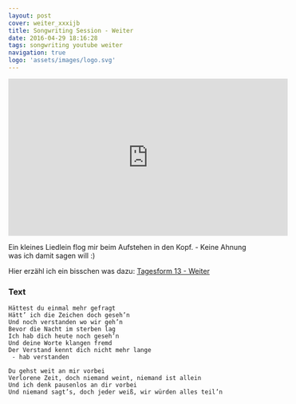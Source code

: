 ```yaml
---
layout: post
cover: weiter_xxxijb
title: Songwriting Session - Weiter
date: 2016-04-29 18:16:28
tags: songwriting youtube weiter
navigation: true
logo: 'assets/images/logo.svg'
---
```


<iframe width="560" height="315" src="https://www.youtube-nocookie.com/embed/tvIUHQ6VhJI" frameborder="0" allow="autoplay; encrypted-media" allowfullscreen></iframe><br>

Ein kleines Liedlein flog mir beim Aufstehen in den Kopf. - Keine Ahnung was ich damit sagen will :)

<!-- more -->

Hier erzähl ich ein bisschen was dazu: [Tagesform 13 - Weiter](/tagesform-13/)

### Text

	Hättest du einmal mehr gefragt
	Hätt’ ich die Zeichen doch geseh’n
	Und noch verstanden wo wir geh’n
	Bevor die Nacht im sterben lag
	Ich hab dich heute noch geseh’n
	Und deine Worte klangen fremd
	Der Verstand kennt dich nicht mehr lange
	 - hab verstanden

	Du gehst weit an mir vorbei
	Verlorene Zeit, doch niemand weint, niemand ist allein
	Und ich denk pausenlos an dir vorbei
	Und niemand sagt’s, doch jeder weiß, wir würden alles teil’n
